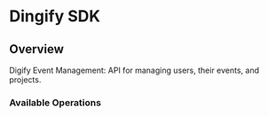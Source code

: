 # Dingify SDK


## Overview

Digify Event Management: API for managing users, their events, and projects.

### Available Operations

